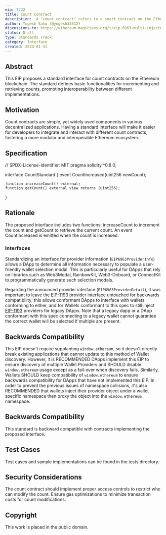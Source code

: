 ```yaml
---
eip: 7222
title: Count Contract
description:  A "count contract" refers to a smart contract on the Ethereum blockchain designed to manage and keep track of a numerical count or quantity.
author: Yogesh Sahu (@yogesh33512)
discussions-to: https://ethereum-magicians.org/t/eip-6963-multi-injected-provider-interface-aka-mipi/14076
status: Draft
type: Standards Track
category: Interface
created: 2023-01-31
---
```


## Abstract

This EIP proposes a standard interface for count contracts on the Ethereum blockchain. The standard defines basic functionalities for incrementing and retrieving counts, promoting interoperability between different implementations.

## Motivation

Count contracts are simple, yet widely used components in various decentralized applications. Having a standard interface will make it easier for developers to integrate and interact with different count contracts, fostering a more modular and interoperable Ethereum ecosystem.

## Specification

// SPDX-License-Identifier: MIT
pragma solidity ^0.8.0;

interface CountStandard {
    event CountIncreased(uint256 newCount);

    function increaseCount() external;
    function getCount() external view returns (uint256);
}

## Rationale

The proposed interface includes two functions: increaseCount to increment the count and getCount to retrieve the current count. An event CountIncreased is emitted when the count is increased.

### Interfaces

Standardizing an interface for provider information (`EIP6963ProviderInfo`) allows a DApp to determine all information necessary to populate a user-friendly wallet selection modal. This is particularly useful for DApps that rely on libraries such as Web3Modal, RainbowKit, Web3-Onboard, or ConnectKit to programmatically generate such selection modals.

Regarding the announced provider interface (`EIP6963ProviderDetail`), it was important to leave the [EIP-1193](./eip-1193.md) provider interface untouched for backwards compatibility; this allows conformant DApps to interface with wallets conforming to either, and for Wallets conformant to this spec to still inject [EIP-1193](./eip-1193.md) providers for legacy DApps. Note that a legacy dapp or a DApp conformant with this spec connecting to a legacy wallet cannot guarantee the correct wallet will be selected if multiple are present.

## Backwards Compatibility

This EIP doesn't require supplanting `window.ethereum`, so it doesn't directly break existing applications that cannot update to this method of Wallet discovery. However, it is RECOMMENDED DApps implement this EIP to ensure discovery of multiple Wallet Providers and SHOULD disable `window.ethereum` usage except as a fail-over when discovery fails. Similarly, Wallets SHOULD keep compatibility of `window.ethereum` to ensure backwards compatibility for DApps that have not implemented this EIP. In order to prevent the previous issues of namespace collisions, it's also RECOMMENDED that wallets inject their provider object under a wallet specific namespace then proxy the object into the `window.ethereum` namespace.

## Backwards Compatibility

This standard is backward compatible with contracts implementing the proposed interface.

## Test Cases

Test cases and sample implementations can be found in the tests directory.

## Security Considerations

The count contract should implement proper access controls to restrict who can modify the count.
Ensure gas optimizations to minimize transaction costs for count modifications.

## Copyright

This work is placed in the public domain.

